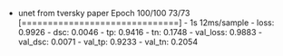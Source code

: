 * unet from tversky paper
Epoch 100/100
73/73 [==============================] - 1s 12ms/sample - loss: 0.9926 - dsc: 0.0046 - tp: 0.9416 - tn: 0.1748 - val_loss: 0.9883 - val_dsc: 0.0071 - val_tp: 0.9233 - val_tn: 0.2054
